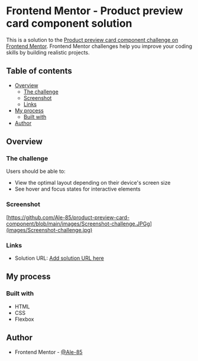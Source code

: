 # Frontend Mentor - Product preview card component solution

This is a solution to the [Product preview card component challenge on Frontend Mentor](https://www.frontendmentor.io/challenges/product-preview-card-component-GO7UmttRfa). Frontend Mentor challenges help you improve your coding skills by building realistic projects.

## Table of contents

- [Overview](#overview)
  - [The challenge](#the-challenge)
  - [Screenshot](#screenshot)
  - [Links](#links)
- [My process](#my-process)
  - [Built with](#built-with)
- [Author](#author)

## Overview

### The challenge

Users should be able to:

- View the optimal layout depending on their device's screen size
- See hover and focus states for interactive elements

### Screenshot

[https://github.com/Ale-85/product-preview-card-component/blob/main/images/Screenshot-challenge.JPGg](images/Screenshot-challenge.jpg)

### Links

- Solution URL: [Add solution URL here](https://your-solution-url.com)

## My process

### Built with

- HTML
- CSS
- Flexbox

## Author

- Frontend Mentor - [@Ale-85](https://www.frontendmentor.io/profile/Ale-85)
